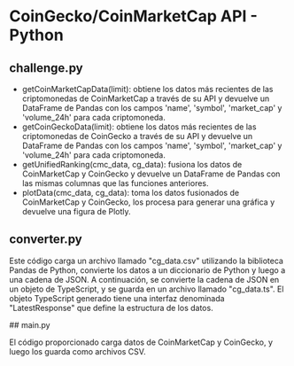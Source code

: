 # CoinGecko/CoinMarketCap API - Python

## challenge.py

- getCoinMarketCapData(limit): obtiene los datos más recientes de las criptomonedas de CoinMarketCap a través de su API y devuelve un DataFrame de Pandas con los campos 'name', 'symbol', 'market_cap' y 'volume_24h' para cada criptomoneda.
- getCoinGeckoData(limit): obtiene los datos más recientes de las criptomonedas de CoinGecko a través de su API y devuelve un DataFrame de Pandas con los campos 'name', 'symbol', 'market_cap' y 'volume_24h' para cada criptomoneda.
- getUnifiedRanking(cmc_data, cg_data): fusiona los datos de CoinMarketCap y CoinGecko y devuelve un DataFrame de Pandas con las mismas columnas que las funciones anteriores.
- plotData(cmc_data, cg_data): toma los datos fusionados de CoinMarketCap y CoinGecko, los procesa para generar una gráfica y devuelve una figura de Plotly.

## converter.py

Este código carga un archivo llamado "cg_data.csv" utilizando la biblioteca Pandas de Python, convierte los datos a un diccionario de Python y luego a una cadena de JSON. A continuación, se convierte la cadena de JSON en un objeto de TypeScript, y se guarda en un archivo llamado "cg_data.ts". El objeto TypeScript generado tiene una interfaz denominada "LatestResponse" que define la estructura de los datos.

## main.py

El código proporcionado carga datos de CoinMarketCap y CoinGecko, y luego los guarda como archivos CSV. 
